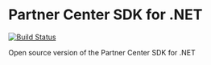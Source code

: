 # Partner Center SDK for .NET

[![Build Status](https://dev.azure.com/isaiahwilliams/public/_apis/build/status/partner-center-dotnet?branchName=master)](https://dev.azure.com/isaiahwilliams/public/_build/latest?definitionId=35&branchName=master)

Open source version of the Partner Center SDK for .NET
